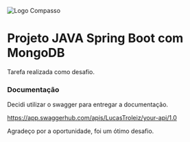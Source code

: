 ![Logo Compasso](https://compasso.com.br/wp-content/uploads/2020/07/LogoCompasso-Negativo.png)

# Projeto JAVA Spring Boot com MongoDB

Tarefa realizada como desafio.


### Documentação

Decidi utilizar o swagger para entregar a documentação.

https://app.swaggerhub.com/apis/LucasTroleiz/your-api/1.0



Agradeço por a oportunidade, foi um ótimo desafio.
